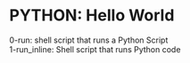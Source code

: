 # PYTHON: Hello World
0-run: shell script that runs a Python Script\
1-run_inline: Shell script that runs Python code
